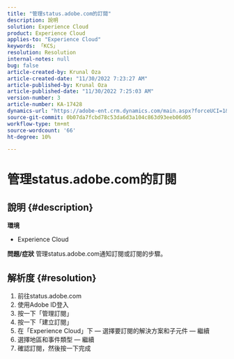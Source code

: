 ```yaml
---
title: "管理status.adobe.com的訂閱"
description: 說明
solution: Experience Cloud
product: Experience Cloud
applies-to: "Experience Cloud"
keywords: 「KCS」
resolution: Resolution
internal-notes: null
bug: false
article-created-by: Krunal Oza
article-created-date: "11/30/2022 7:23:27 AM"
article-published-by: Krunal Oza
article-published-date: "11/30/2022 7:25:03 AM"
version-number: 3
article-number: KA-17428
dynamics-url: "https://adobe-ent.crm.dynamics.com/main.aspx?forceUCI=1&pagetype=entityrecord&etn=knowledgearticle&id=e101b6e0-7f70-ed11-9561-6045bd006a22"
source-git-commit: 0b07da7fcbd78c53da6d3a104c863d93eeb06d05
workflow-type: tm+mt
source-wordcount: '66'
ht-degree: 10%

---
```


# 管理status.adobe.com的訂閱

## 說明 {#description}

<b>環境</b>
- Experience Cloud



<b>問題/症狀</b>
管理status.adobe.com通知訂閱或訂閱的步驟。


## 解析度 {#resolution}


1. 前往status.adobe.com
2. 使用Adobe ID登入
3. 按一下「管理訂閱」
4. 按一下「建立訂閱」
5. 在「Experience Cloud」下 — 選擇要訂閱的解決方案和子元件 — 繼續
6. 選擇地區和事件類型 — 繼續
7. 確認訂閱，然後按一下完成


